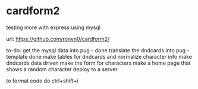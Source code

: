 # cardform2

testing more with express using mysql

url: https://github.com/ronyn0/cardform2/

to-do:  get the mysql data into pug - done
        translate the dndcards into pug - template done
        make tables for dndcards and normalize character info
        make dndcards data driven
        make the form for characters
        make a home page that shows a random character
        deploy to a server

to format code do ctrl+shift+i